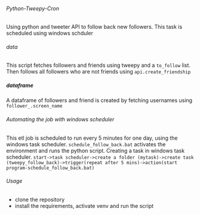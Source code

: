 ###### Python-Tweepy-Cron
Using python and tweeter API to follow back new followers. This task is scheduled using windows schduler
###### data
This script fetches followers and friends using tweepy and a ```to_follow``` list. Then follows all followers who are not friends using ```api.create_friendship```
##### dataframe
A dataframe of followers and friend is created by fetching usernames using ```follower_.screen_name```

###### Automating the job with windows scheduler
This etl job is scheduled to run every 5 minutes for one day, using the windows task scheduler.  ```schedule_follow_back.bat``` activates the environment and runs the python script.
Creating a task in windows task scheduler.
```start->task scheduler->create a folder (mytask)->create task (tweepy_follow_back)->trigger(repeat after 5 mins)->action(start program-schedule_follow_back.bat)```

###### Usage
* clone the repository
* install the requirements, activate venv and run the script
